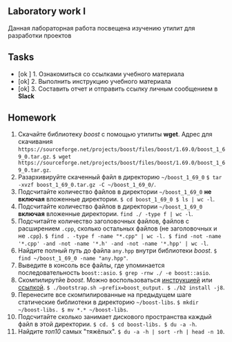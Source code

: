 ## Laboratory work I

Данная лабораторная работа посвещена изучению утилит для разработки проектов

## Tasks

- [ok ] 1. Ознакомиться со ссылками учебного материала
- [ok] 2. Выполнить инструкцию учебного материала
- [ok] 3. Составить отчет и отправить ссылку личным сообщением в **Slack**

## Homework

1. Скачайте библиотеку *boost* с помощью утилиты **wget**. Адрес для скачивания `https://sourceforge.net/projects/boost/files/boost/1.69.0/boost_1_69_0.tar.gz`.
`$ wget  https://sourceforge.net/projects/boost/files/boost/1.69.0/boost_1_69_0.tar.gz`.
2. Разархивируйте скаченный файл в директорию `~/boost_1_69_0`
`$ tar -xvzf boost_1_69_0.tar.gz -C ~/boost_1_69_0/`.
3. Подсчитайте количество файлов в директории `~/boost_1_69_0` **не включая** вложенные директории.
`$ cd boost_1_69_0
$ ls | wc -l`.
4. Подсчитайте количество файлов в директории `~/boost_1_69_0` **включая** вложенные директории.
`find ./ -type f | wc -l`.
5. Подсчитайте количество заголовочных файлов, файлов с расширением `.cpp`, сколько остальных файлов (не заголовочных и не `.cpp`).
`$ find . -type f -name "*.cpp" | wc -l.
$ find -not -name '*.cpp' -and -not -name '*.h' -and -not -name '*.hpp' | wc -l`.
6. Найдите полный путь до файла `any.hpp` внутри библиотеки *boost*.
`$ find ~/boost_1_69_0 -name "any.hpp"`.
7. Выведите в консоль все файлы, где упоминается последовательность `boost::asio`.
`$ grep -rnw ./ -e boost::asio`.
8. Скомпилирутйе *boost*. Можно воспользоваться [инструкцией](https://www.boost.org/doc/libs/1_61_0/more/getting_started/unix-variants.html#or-build-custom-binaries) или [ссылкой](https://codeyarns.com/2017/01/24/how-to-build-boost-on-linux/).
`$ ./bootstrap.sh —prefix=boost_output.
$ ./b2 install -j8`.
9. Перенесите все скомпилированные на предыдущем шаге статические библиотеки в директорию `~/boost-libs`.
`$ mkdir ~/boost-libs.
$ mv *.* ~/boost-libs`.
10. Подсчитайте сколько занимает дискового пространства каждый файл в этой директории.
`$ cd.
$ cd boost-libs.
$ du -a -h`.
11. Найдите *топ10* самых "тяжёлых".
`$ du -a -h | sort -rh | head -n 10`.
